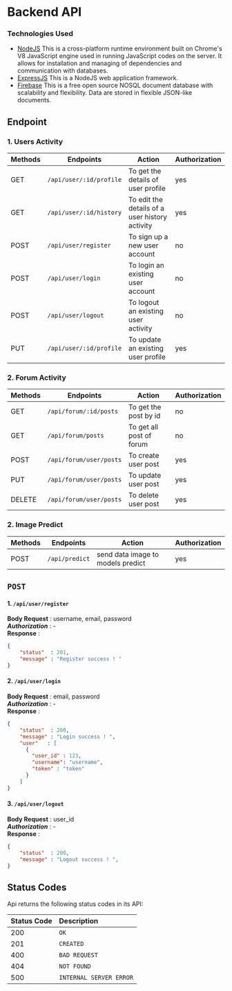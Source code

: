 # Backend API

### Technologies Used
* [NodeJS](https://nodejs.org/) This is a cross-platform runtime environment built on Chrome's V8 JavaScript engine used in running JavaScript codes on the server. It allows for installation and managing of dependencies and communication with databases.
* [ExpressJS](https://www.expresjs.org/) This is a NodeJS web application framework.
* [Firebase](https://firebase.google.com/) This is a free open source NOSQL document database with scalability and flexibility. Data are stored in flexible JSON-like documents.


## Endpoint
### 1. Users Activity
| Methods | Endpoints | Action | Authorization |
| --- | --- | --- | --- |
| GET | `/api/user/:id/profile` | To get the details of user profile | yes
| GET | `/api/user/:id/history` | To edit the details of a user history activity | yes
| POST | `/api/user/register` | To sign up a new user account | no
| POST | `/api/user/login` | To login an existing user account | no
| POST | `/api/user/logout` | To logout an existing user activity | no
| PUT | `/api/user/:id/profile` | To update an existing user profile | yes

### 2. Forum Activity
| Methods | Endpoints | Action | Authorization |
| --- | --- | --- | --- |
| GET | `/api/forum/:id/posts` | To get the post by id | no
| GET |  `/api/forum/posts` | To get all post of forum | no
| POST | `/api/forum/user/posts` | To create user  post | yes
| PUT | `/api/forum/user/posts` | To update user post | yes
| DELETE | `/api/forum/user/posts` | To delete user  post | yes

### 2. Image Predict
| Methods | Endpoints | Action | Authorization |
| --- | --- | --- | --- |
| POST | `/api/predict` | send data image to models predict | yes

## `POST`
#### 1.  `/api/user/register` <br>
**Body Request**    : username, email, password <br>
***Authorization*** : -  <br>
**Response** :
```JSON
{
    "status"  : 201,
    "message" : "Register success ! "
}
```
#### 2.  `/api/user/login` <br>
**Body Request**    : email, password <br>
***Authorization*** : -  <br>
**Response** :
```JSON
{
    "status"  : 200,
    "message" : "Login success ! ",
    "user"   : [
      {
        "user_id" : 123,
        "username": "username",
        "token" : "token"
      }
    ]
}
```
#### 3.  `/api/user/logout` <br>
**Body Request**    : user_id <br>
***Authorization*** : -  <br>
**Response** :
```JSON
{
    "status"  : 200,
    "message" : "Logout success ! ",
}
```



## Status Codes

Api returns the following status codes in its API:

| Status Code | Description |
| :--- | :--- |
| 200 | `OK` |
| 201 | `CREATED` |
| 400 | `BAD REQUEST` |
| 404 | `NOT FOUND` |
| 500 | `INTERNAL SERVER ERROR` |

